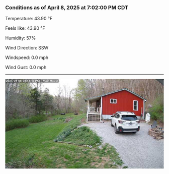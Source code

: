 ### Conditions as of April 8, 2025 at 7:02:00 PM CDT 

Temperature: 43.90 &deg;F

Feels like: 43.90 &deg;F

Humidity: 57%

Wind Direction: SSW

Windspeed: 0.0 mph

Wind Gust: 0.0 mph

---

<img src="./images/latest.jpeg"/>

